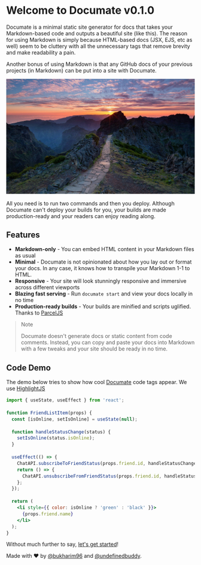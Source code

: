 # Welcome to Documate v0.1.0

Documate is a minimal static site generator for docs that takes your Markdown-based code and
outputs a beautiful site (like this). The reason for using Markdown is simply because HTML-based
docs (JSX, EJS, etc as well) seem to be cluttery with all the unnecessary tags that remove
brevity and make readability a pain.

Another bonus of using Markdown is that any GitHub docs of your previous projects (in Markdown)
can be put into a site with Documate.

![Pathwalk](./img/pathway.jpg)

All you need is to run two commands and then you deploy. Although Documate can't deploy your builds for you, your builds are made production-ready and your readers can enjoy reading along.

## Features

- **Markdown-only** - You can embed HTML content in your Markdown files as usual
- **Minimal** - Documate is not opinionated about how you lay out or format your docs. In any case,
  it knows how to transpile your Markdown 1-1 to HTML.
- **Responsive** - Your site will look stunningly responsive and immersive across different viewports
- **Blazing fast serving** - Run `documate start` and view your docs locally in no time
- **Production-ready builds** - Your builds are minified and scripts uglified. Thanks to [ParcelJS](https://parceljs.org/)

> Note
>
> Documate doesn't generate docs or static content from code comments. Instead, you can copy and paste your docs into Markdown with a few tweaks and your site should be ready in no time.

## Code Demo

The demo below tries to show how cool [Documate](/) code tags appear. We use [HighlightJS](/)

```jsx
import { useState, useEffect } from 'react';

function FriendListItem(props) {
  const [isOnline, setIsOnline] = useState(null);

  function handleStatusChange(status) {
    setIsOnline(status.isOnline);
  }

  useEffect(() => {
    ChatAPI.subscribeToFriendStatus(props.friend.id, handleStatusChange);
    return () => {
      ChatAPI.unsubscribeFromFriendStatus(props.friend.id, handleStatusChange);
    };
  });

  return (
    <li style={{ color: isOnline ? 'green' : 'black' }}>
      {props.friend.name}
    </li>
  );
}
```

Without much further to say, [let's get started](/getting-started)!

Made with ❤ by [@bukharim96](https://twitter.com/bukharim96) and [@undefinedbuddy](https://twitter.com/undefinedbuddy).
